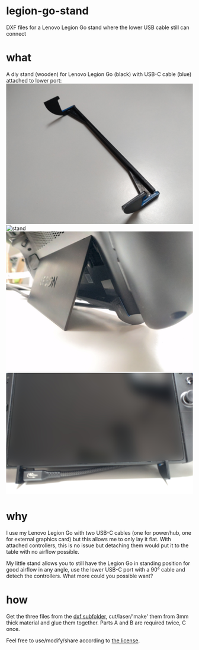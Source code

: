 # legion-go-stand
DXF files for a Lenovo Legion Go stand where the lower USB cable still can connect

# what
A diy stand (wooden) for Lenovo Legion Go (black) with USB-C cable (blue) attached to lower port:
![stand](img/stand.JPG)
![stand](img/3d.JPG)
![stand](img/side.JPG)
![stand](img/front.JPG)

# why
I use my Lenovo Legion Go with two USB-C cables (one for power/hub, one for external graphics card) but this allows me to only lay it flat.
With attached controllers, this is no issue but detaching them would put it to the table with no airflow possible.

My little stand allows you to still have the Legion Go in standing position for good airflow in any angle, use the lower USB-C port with a 90° cable and detech the controllers.
What more could you possible want?

# how
Get the three files from the [dxf subfolder](dxf), cut/laser/'make' them from 3mm thick material and glue them together.
Parts A and B are required twice, C once.

Feel free to use/modify/share according to [the license](LICENSE).